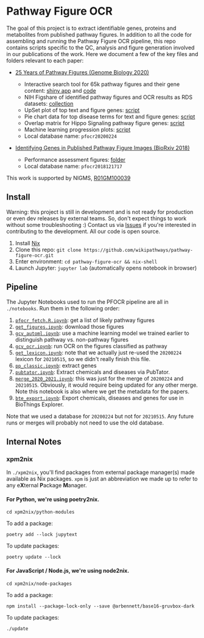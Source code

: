 # Pathway Figure OCR

The goal of this project is to extract identifiable genes, proteins and metabolites from published pathway figures. In addition to all the code for assembling and running the Pathway Figure OCR pipeline, this repo contains scripts specific to the QC, analysis and figure generation involved in our publications of the work. Here we document a few of the key files and folders relevant to each paper:

- [25 Years of Pathway Figures (Genome Biology 2020)](https://genomebiology.biomedcentral.com/articles/10.1186/s13059-020-02181-2)

  - Interactive search tool for 65k pathway figures and their gene content: [shiny app](https://gladstone-bioinformatics.shinyapps.io/shiny-25years) and [code](shiny-25years)
  - NIH Figshare of identified pathway figures and OCR results as RDS datasets: [collection](https://doi.org/10.35092/yhjc.c.5005697)
  - UpSet plot of top text and figure genes: [script](pfocr_qc.R#L681)
  - Pie chart data for top disease terms for text and figure genes: [script](pfocr-gmt-enrich.R#L329)
  - Overlap matrix for Hippo Signaling pathway figure genes: [script](matrix-visualization.R)
  - Machine learning progression plots: [script](pfocr_qc.R#L154)
  - Local database name: `pfocr20200224`

- [Identifying Genes in Published Pathway Figure Images (BioRxiv 2018)](https://www.biorxiv.org/content/10.1101/379446v1)
  - Performance assessment figures: [folder](performance)
  - Local database name: `pfocr2018121717`

This work is supported by NIGMS, [R01GM100039](https://app.dimensions.ai/details/grant/grant.2521530)

## Install

Warning: this project is still in development and is not ready for production or even dev releases by external teams. So, don't expect things to work without some troubleshooting :)
Contact us via [Issues](https://github.com/wikipathways/pathway-figure-ocr/issues) if you're interested in contributing to the development. All our code is open source.

1. Install [Nix](https://nixos.org/nixos/nix-pills/install-on-your-running-system.html#idm140737316672400)
2. Clone this repo: `git clone https://github.com/wikipathways/pathway-figure-ocr.git`
3. Enter environment: `cd pathway-figure-ocr && nix-shell`
4. Launch Jupyter: `jupyter lab` (automatically opens notebook in browser)

## Pipeline

The Jupyter Notebooks used to run the PFOCR pipeline are all in `./notebooks`. Run them in the following order:

1. [`pfocr_fetch.R.ipynb`](https://github.com/wikipathways/pathway-figure-ocr/blob/master/notebooks/pfocr_fetch.R.ipynb): get a list of likely pathway figures
2. [`get_figures.ipynb`](https://github.com/wikipathways/pathway-figure-ocr/blob/master/notebooks/get_figures.ipynb): download those figures
3. [`gcv_automl.ipynb`](https://github.com/wikipathways/pathway-figure-ocr/blob/master/notebooks/gcv_automl.ipynb): use a machine learning model we trained earlier to distinguish pathway vs. non-pathway figures
4. [`gcv_ocr.ipynb`](https://github.com/wikipathways/pathway-figure-ocr/blob/master/notebooks/gcv_ocr.ipynb): run OCR on the figures classified as pathway
5. [`get_lexicon.ipynb`](https://github.com/wikipathways/pathway-figure-ocr/blob/master/notebooks/get_lexicon.ipynb): note that we actually just re-used the `20200224` lexicon for `20210515`, so we didn't really finish this file.
6. [`pp_classic.ipynb`](https://github.com/wikipathways/pathway-figure-ocr/blob/master/notebooks/pp_classic.ipynb): extract genes
7. [`pubtator.ipynb`](https://github.com/wikipathways/pathway-figure-ocr/blob/master/notebooks/pubtator.ipynb): Extract chemicals and diseases via PubTator.
8. [`merge_2020_2021.ipynb`](https://github.com/wikipathways/pathway-figure-ocr/blob/master/notebooks/merge_2020_2021.ipynb): this was just for the merge of `20200224` and `20210515`. Obviously, it would require being updated for any other merge. Note this notebook is also where we get the metadata for the papers.
9. [`bte_export.ipynb`](https://github.com/wikipathways/pathway-figure-ocr/blob/master/notebooks/bte_export.ipynb): Export chemicals, diseases and genes for use in BioThings Explorer.

Note that we used a database for `20200224` but not for `20210515`. Any future runs or merges will probably not need to use the old database.

## Internal Notes

### xpm2nix

In `./xpm2nix`, you'll find packages from external package manager(s) made available as Nix packages. `xpm` is just an abbreviation we made up to refer to any e**X**ternal **P**ackage **M**anager.

#### For Python, we're using poetry2nix.

```
cd xpm2nix/python-modules
```

To add a package:

```
poetry add --lock jupytext
```

To update packages:

```
poetry update --lock
```

#### For JavaScript / Node.js, we're using node2nix.

```
cd xpm2nix/node-packages
```

To add a package:

```
npm install --package-lock-only --save @arbennett/base16-gruvbox-dark
```

To update packages:

```
./update
```
